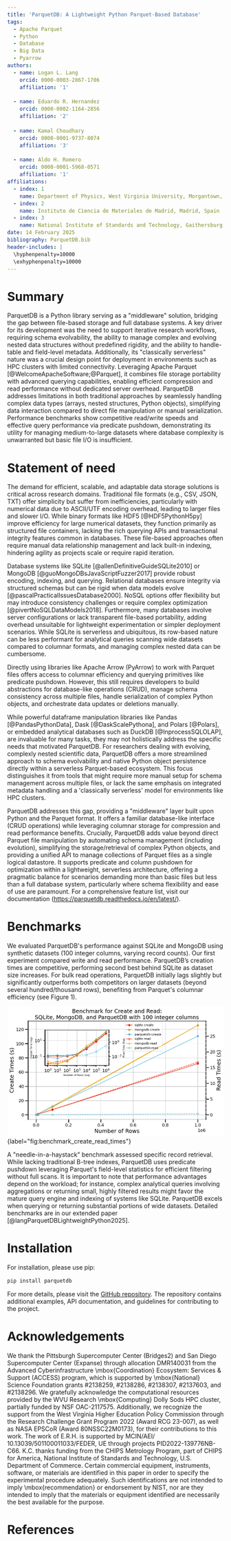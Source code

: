 ```yaml
---
title: 'ParquetDB: A Lightweight Python Parquet-Based Database'
tags:
  - Apache Parquet
  - Python
  - Database
  - Big Data
  - Pyarrow
authors:
  - name: Logan L. Lang
    orcid: 0000-0003-2867-1706
    affiliation: '1'

  - name: Eduardo R. Hernandez
    orcid: 0000-0002-1164-2856
    affiliation: '2'

  - name: Kamal Choudhary
    orcid: 0000-0001-9737-8074
    affiliation: '3'

  - name: Aldo H. Romero
    orcid: 0000-0001-5968-0571
    affiliation: '1'
affiliations:
  - index: 1
    name: Department of Physics, West Virginia University, Morgantown, United States
  - index: 2
    name: Instituto de Ciencia de Materiales de Madrid, Madrid, Spain
  - index: 3
    name: National Institute of Standards and Technology, Gaithersburg, United States
date: 14 February 2025
bibliography: ParquetDB.bib
header-includes: |
  \hyphenpenalty=10000
  \exhyphenpenalty=10000
---
```


# Summary

ParquetDB is a Python library serving as a "middleware" solution, bridging the gap between file-based storage and full database systems. A key driver for its development was the need to support iterative research workflows, requiring schema evolvability, the ability to manage complex and evolving nested data structures without predefined rigidity, and the ability to handle-table and field-level metadata. Additionally, its "classically serverless" nature was a crucial design point for deployment in environments such as HPC clusters with limited connectivity. Leveraging Apache Parquet [@WelcomeApacheSoftware;@Parquet], it combines file storage portability with advanced querying capabilities, enabling efficient compression and read performance without dedicated server overhead. ParquetDB addresses limitations in both traditional approaches by seamlessly handling complex data types (arrays, nested structures, Python objects), simplifying data interaction compared to direct file manipulation or manual serialization. Performance benchmarks show competitive read/write speeds and effective query performance via predicate pushdown, demonstrating its utility for managing medium-to-large datasets where database complexity is unwarranted but basic file I/O is insufficient.

# Statement of need


The demand for efficient, scalable, and adaptable data storage solutions is critical across research domains. Traditional file formats (e.g., CSV, JSON, TXT) offer simplicity but suffer from inefficiencies, particularly with numerical data due to ASCII/UTF encoding overhead, leading to larger files and slower I/O. While binary formats like HDF5 [@HDF5PythonH5py] improve efficiency for large numerical datasets, they function primarily as structured file containers, lacking the rich querying APIs and transactional integrity features common in databases. These file-based approaches often require manual data relationship management and lack built-in indexing, hindering agility as projects scale or require rapid iteration.

Database systems like SQLite [@allenDefinitiveGuideSQLite2010] or MongoDB [@guoMongoDBsJavaScriptFuzzer2017] provide robust encoding, indexing, and querying. Relational databases ensure integrity via structured schemas but can be rigid when data models evolve [@pascalPracticalIssuesDatabase2000]. NoSQL options offer flexibility but may introduce consistency challenges or require complex optimization [@pivertNoSQLDataModels2018]. Furthermore, many databases involve server configurations or lack transparent file-based portability, adding overhead unsuitable for lightweight experimentation or simpler deployment scenarios. While SQLite is serverless and ubiquitous, its row-based nature can be less performant for analytical queries scanning wide datasets compared to columnar formats, and managing complex nested data can be cumbersome.

Directly using libraries like Apache Arrow (PyArrow) to work with Parquet files offers access to columnar efficiency and querying primitives like predicate pushdown. However, this still requires developers to build abstractions for database-like operations (CRUD), manage schema consistency across multiple files, handle serialization of complex Python objects, and orchestrate data updates or deletions manually. 

While powerful dataframe manipulation libraries like Pandas [@PandasPythonData], Dask [@DaskScalePythona], and Polars [@Polars], or embedded analytical databases such as DuckDB [@InprocessSQLOLAP], are invaluable for many tasks, they may not holistically address the specific needs that motivated ParquetDB. For researchers dealing with evolving, complexly nested scientific data, ParquetDB offers a more streamlined approach to schema evolvability and native Python object persistence directly within a serverless Parquet-based ecosystem. This focus distinguishes it from tools that might require more manual setup for schema management across multiple files, or lack the same emphasis on integrated metadata handling and a 'classically serverless' model for environments like HPC clusters.

ParquetDB addresses this gap, providing a "middleware" layer built upon Python and the Parquet format. It offers a familiar database-like interface (CRUD operations) while leveraging columnar storage for compression and read performance benefits. Crucially, ParquetDB adds value beyond direct Parquet file manipulation by automating schema management (including evolution), simplifying the storage/retrieval of complex Python objects, and providing a unified API to manage collections of Parquet files as a single logical datastore. It supports predicate and column pushdown for optimization within a lightweight, serverless architecture, offering a pragmatic balance for scenarios demanding more than basic files but less than a full database system, particularly where schema flexibility and ease of use are paramount. For a comprehensive feature list, visit our documentation (https://parquetdb.readthedocs.io/en/latest/).

# Benchmarks

We evaluated ParquetDB's performance against SQLite and MongoDB using synthetic datasets (100 integer columns, varying record counts). Our first experiment compared write and read performance. ParquetDB’s creation times are competitive, performing second best behind SQLite as dataset size increases. For bulk read operations, ParquetDB initially lags slightly but significantly outperforms both competitors on larger datasets (beyond several hundred/thousand rows), benefiting from Parquet's columnar efficiency (see Figure 1).

![Benchmark Create and Read Times for Different Databases. Create time is plotted on the left y-axis, read time on the right y-axis, and the number of rows on the x-axis. A log plot is shown in the inset.](benchmark_create_read_times.png){label="fig:benchmark_create_read_times"}

A "needle-in-a-haystack" benchmark assessed specific record retrieval. While lacking traditional B-tree indexes, ParquetDB uses predicate pushdown leveraging Parquet's field-level statistics for efficient filtering without full scans. It is important to note that performance advantages depend on the workload; for instance, complex analytical queries involving aggregations or returning small, highly filtered results might favor the mature query engine and indexing of systems like SQLite. ParquetDB excels when querying or returning substantial portions of wide datasets. Detailed benchmarks are in our extended paper [@langParquetDBLightweightPython2025].

# Installation

For installation, please use pip:
```python 
pip install parquetdb
```

For more details, please visit the [GitHub repository](https://github.com/lllangWV/ParquetDB). The repository contains additional examples, API documentation, and guidelines for contributing to the project.

# Acknowledgements

We thank the Pittsburgh Supercomputer Center (Bridges2) and San Diego Supercomputer Center (Expanse) through allocation DMR140031 from the Advanced Cyberinfrastructure \mbox{Coordination} Ecosystem: Services \& Support (ACCESS) program, which is supported by \mbox{National} Science Foundation grants \#2138259, \#2138286, \#2138307, \#2137603, and \#2138296. We gratefully acknowledge the computational resources provided by the WVU Research \mbox{Computing} Dolly Sods HPC cluster, partially funded by NSF OAC-2117575. Additionally, we recognize the support from the West Virginia Higher Education Policy Commission through the Research Challenge Grant Program 2022 (Award RCG 23-007), as well as NASA EPSCoR (Award 80NSSC22M0173), for their contributions to this work. The work of E.R.H.  is supported by MCIN/AEI/ 10.13039/501100011033/FEDER, UE through projects PID2022-139776NB-C66. K.C. thanks funding from the CHIPS Metrology Program, part of CHIPS for America, National Institute of Standards and Technology, U.S. Department of Commerce.  Certain commercial equipment, instruments, software, or materials are identified in this paper in order to specify the experimental procedure adequately. Such identifications are not intended to imply \mbox{recommendation} or endorsement by NIST, nor are they intended to imply that the materials or equipment identified are necessarily the best available for the purpose.

# References



